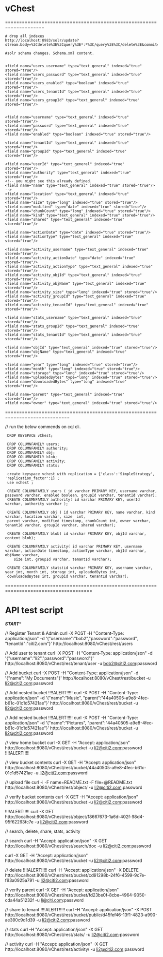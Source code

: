 vChest
======

====================================================================

    # drop all indexes
    http://localhost:8983/solr/update?stream.body=%3Cdelete%3E%3Cquery%3E*:*%3C/query%3E%3C/delete%3E&commit=true
    
    #solr schema changes. Schema.xml content.
    
    
    <field name="users_username" type="text_general" indexed="true" stored="true"/>
    <field name="users_password" type="text_general" indexed="true" stored="true"/>
    <field name="users_enabled" type="boolean" indexed="true" stored="true"/>
    <field name="users_tenantId" type="text_general" indexed="true" stored="true"/>
    <field name="users_groupId" type="text_general" indexed="true" stored="true"/>


    <field name="username" type="text_general" indexed="true" stored="true"/>
    <field name="password" type="text_general" indexed="true" stored="true"/>
    <field name="enabled" type="boolean" indexed="true" stored="true"/>
    
    <field name="tenantId" type="text_general" indexed="true" stored="true"/>
    <field name="groupId" type="text_general" indexed="true" stored="true"/>

    <field name="userId" type="text_general" indexed="true" stored="true"/>
    <field name="authority" type="text_general" indexed="true" stored="true"/>
	<!-- you might see this already defined.
	<field name="name" type="text_general" indexed="true" stored="true"/>
	-->
	<field name="location" type="text_general" indexed="true" stored="true"/>
	<field name="size" type="long" indexed="true" stored="true"/>
	<field name="modified" type="date" indexed="true" stored="true"/>
	<field name="chunkCount" type="long" indexed="true" stored="true"/>
	<field name="kind" type="text_general" indexed="true" stored="true"/>
	<field name="shared" type="text_general" indexed="true" stored="true"/>
	
	<field name="actionDate" type="date" indexed="true" stored="true"/>
	<field name="actionType" type="text_general" indexed="true" stored="true"/>
	
	<field name="activity_username" type="text_general" indexed="true" stored="true"/>
	<field name="activity_actionDate" type="date" indexed="true" stored="true"/>
	<field name="activity_actionType" type="text_general" indexed="true" stored="true"/>
	<field name="activity_objId" type="text_general" indexed="true" stored="true"/>
	<field name="activity_objName" type="text_general" indexed="true" stored="true"/>
	<field name="activity_size" type="long" indexed="true" stored="true"/>
	<field name="activity_groupId" type="text_general" indexed="true" stored="true"/>
	<field name="activity_tenantId" type="text_general" indexed="true" stored="true"/>
	
	<field name="stats_username" type="text_general" indexed="true" stored="true"/>
	<field name="stats_groupId" type="text_general" indexed="true" stored="true"/>
	<field name="stats_tenantId" type="text_general" indexed="true" stored="true"/>
	
	<field name="objId" type="text_general" indexed="true" stored="true"/>
	<field name="objName" type="text_general" indexed="true" stored="true"/>
	
    <field name="year" type="long" indexed="true" stored="true"/>
    <field name="month" type="long" indexed="true" stored="true"/>
    <field name="storage" type="long" indexed="true" stored="true"/>
    <field name="uploadedBytes" type="long" indexed="true" stored="true"/>
    <field name="downloadedBytes" type="long" indexed="true" stored="true"/>
    
    <field name="parent" type="text_general" indexed="true" stored="true"/>
    <field name="owner" type="text_general" indexed="true" stored="true"/>
    

    
=============================================================================

// run the below commends on cql cli.

	 
	 DROP KEYSPACE vChest;
     
     DROP COLUMNFAMILY users;
     DROP COLUMNFAMILY authority;
     DROP COLUMNFAMILY obj;
     DROP COLUMNFAMILY blob;
     DROP COLUMNFAMILY activity;
     DROP COLUMNFAMILY stats;
     
     create keyspace vchest with replication = {'class':'SimpleStrategy', 'replication_factor':1} ;
     use vchest ;
    
     CREATE COLUMNFAMILY users ( id varchar PRIMARY KEY, username varchar, password varchar, enabled boolean, groupId varchar, tenantId varchar);
	 CREATE COLUMNFAMILY authority( id varchar PRIMARY KEY, userId varchar, authority varchar );
	 
	 CREATE COLUMNFAMILY obj ( id varchar PRIMARY KEY, name varchar, kind  varchar, location varchar, size  int, 
	 parent varchar, modified timestamp, chunkCount int, owner varchar, tenantId varchar, groupId varchar, shared varchar);
	 
	 CREATE COLUMNFAMILY blob( id varchar PRIMARY KEY, objId varchar, content blob);
	 
     CREATE COLUMNFAMILY activity( id varchar PRIMARY KEY, username varchar, actionDate timestamp, actionType varchar, objId varchar, objName varchar, 
     	size int, groupId varchar, tenantId varchar);
     
     CREATE COLUMNFAMILY stats(id varchar PRIMARY KEY, username varchar, year int, month int, storage int, uploadedBytes int,
     downloadedBytes int, groupid varchar, tenantId varchar);
     
     
 =====================================================================================    

# API test script

***START****

// Register Tenant & Admin
curl -X POST -H "Content-Type: application/json" -d '{"username":"bob2","password":"password", "tenantId":"citi2.com"}' http://localhost:8080/vChest/rest/users

// Add user to tenant
curl -X POST -H "Content-Type: application/json" -d '{"username":"li2","password":"password"}' http://localhost:8080/vChest/rest/tenant/user -u bob2@citi2.com:password

// Add bucket
curl -X POST -H "Content-Type: application/json" -d '{"name":"My Documents"}' http://localhost:8080/vChest/rest/bucket -u li2@citi2.com:password

// Add nested bucket
!!!!ALERT!!!!!
curl -X POST -H "Content-Type: application/json" -d '{"name":"Music", "parent":"44a40505-a9e8-4fec-b61c-01c1d57421ae"}' http://localhost:8080/vChest/rest/bucket -u li2@citi2.com:password

// Add nested bucket
!!!!ALERT!!!!!
curl -X POST -H "Content-Type: application/json" -d '{"name":"Pictures", "parent":"44a40505-a9e8-4fec-b61c-01c1d57421ae"}' http://localhost:8080/vChest/rest/bucket -u li2@citi2.com:password

// view home bucket
curl -X GET -H "Accept: application/json" http://localhost:8080/vChest/rest/bucket -u li2@citi2.com:password
!!!!ALERT!!!!!

// view bucket contents
curl -X GET -H "Accept: application/json" http://localhost:8080/vChest/rest/bucket/44a40505-a9e8-4fec-b61c-01c1d57421ae -u li2@citi2.com:password

// upload file
curl -i -F name=README.txt -F file=@README.txt http://localhost:8080/vChest/rest/object/ -u li2@citi2.com:password

// verify bucket contents
curl -X GET -H "Accept: application/json" http://localhost:8080/vChest/rest/bucket -u li2@citi2.com:password

!!!!ALERT!!!!!
curl -X GET http://localhost:8080/vChest/rest/object/18667673-1a6d-402f-98d4-95f62263fc7e -u li2@citi2.com:password

// search, delete, share, stats, activity

// search
curl -H "Accept: application/json" -X GET http://localhost:8080/vChest/rest/search/doc -u li2@citi2.com:password

curl -X GET -H "Accept: application/json" http://localhost:8080/vChest/rest/bucket -u li2@citi2.com:password

// delete
!!!!ALERT!!!!!
curl -H "Accept: application/json" -X DELETE http://localhost:8080/vChest/rest/bucket/cd91298b-24f6-4599-9c7e-f93a0925a791 -u li2@citi2.com:password

// verify parent
curl -X GET -H "Accept: application/json" http://localhost:8080/vChest/rest/bucket/fd23be0f-8cbe-4964-9050-cda44a51232f -u li@citi.com:password

// share to tenant
!!!!ALERT!!!!!
curl -H "Accept: application/json" -X POST http://localhost:8080/vChest/rest/bucket/public/d45fef46-13f1-4823-a990-ae390c9d1d39 -u li2@citi2.com:password

// stats
curl -H "Accept: application/json" -X GET http://localhost:8080/vChest/rest/stats/ -u li2@citi2.com:password

// activity
curl -H "Accept: application/json" -X GET http://localhost:8080/vChest/rest/activity/ -u li2@citi2.com:password
